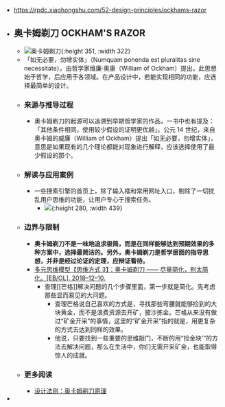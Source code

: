 - https://rpdc.xiaohongshu.com/52-design-principles/ockhams-razor
- ## **奥卡姆剃刀 OCKHAM'S RAZOR**
	- ![奥卡姆剃刀](https://picasso-static.xiaohongshu.com/fe-platform/8f562463400cf5f9ffc9edfe7f0d1854477c979d.gif){:height 351, :width 322}
	- 「如无必要，勿增实体」（Numquam ponenda est pluralitas sine necessitate）。由哲学家维廉·奥康（William of Ockham）提出。此思想始于哲学，后应用于各领域。在产品设计中，若能实现相同的功能，应选择最简单的设计。
	- ### 来源与推导过程
		- 奥卡姆剃刀的起源可以追溯到早期哲学家的作品，一书中也有提及：「其他条件相同，使用较少假设的证明更优越」。公元 14 世纪，来自奥卡姆的威廉（William of Ockham）提出「如无必要，勿增实体」，意思是如果现有的几个理论都能对现象进行解释，应该选择使用了最少假设的那个。
	- ### 解读与应用案例
		- 一些搜索引擎的首页上，除了输入框和常用网址入口，剔除了一切扰乱用户思维的功能，让用户专心于搜索任务。
			- ![](https://picasso-static.xiaohongshu.com/fe-platform/01f9a5c9682e3b2f8aa4763f82196876028f6848.png){:height 280, :width 439}
	- ### 边界与限制
		- **奥卡姆剃刀不是一味地追求极简，而是在同样能够达到预期效果的多种方案中，选择最简洁的。另外，奥卡姆剃刀是哲学层面的指导思想，并非是经过论证的定理，应辩证看待。**
		- [多元思维模型【思维方式 3】：奥卡姆剃刀 —— 尽量简化，别太简化。[EB/OL]. 2018–12–10.](https://www.jianshu.com/p/34ed8e562254)
			- 查理[[芒格]]解决问题的几个步骤里面，第一步就是简化。先考虑那些显而易见的大问题。
				- 查理芒格说自己喜欢的方式是，寻找那些弯腰就能够捡到的大块黄金，而不是浪费资源去开矿，披沙拣金。芒格从来没有做过“矿金开采”的事情，这里的“矿金开采”指的就是，用更复杂的方式去达到同样的效果。
				- 他说，只要找到一些重要的思维敲门，不断的用“捡金块'”的方法去解决问题，那么在生活中，你们无需开采矿金，也能取得惊人的成就。
	- ### 更多阅读
		- [设计法则：奥卡姆剃刀原理](http://www.woshipm.com/pd/167853.html)
-